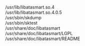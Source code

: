 /usr/lib/libatasmart.so.4  
/usr/lib/libatasmart.so.4.0.5  
/usr/sbin/skdump  
/usr/sbin/sktest  
/usr/share/doc/libatasmart  
/usr/share/doc/libatasmart/LGPL  
/usr/share/doc/libatasmart/README  
